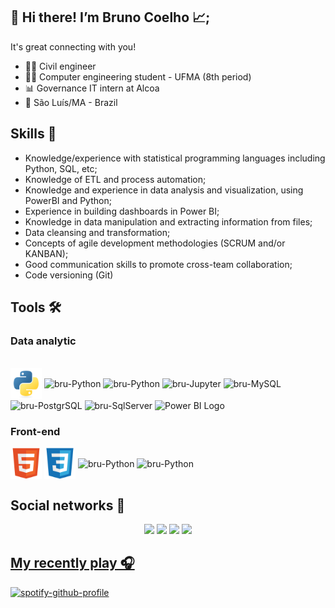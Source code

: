 ## 👋 Hi there! I’m Bruno Coelho 📈;

<!---<img src="https://github.com/brunucoelho/brunucoelho/blob/main/avatar_brunucoelho_dataanalyst.png" width="325px" align="right" alt="Computador">
<p align="left"> <p align="left">  --->
It's great connecting with you!

 - 👷‍♂️ Civil engineer
 - 🧑‍💻 Computer engineering student - UFMA (8th period)
 - 📊 Governance IT intern at Alcoa
 - 📍 São Luís/MA - Brazil

## Skills 🧠
 - Knowledge/experience with statistical programming languages including Python, SQL, etc;
 - Knowledge of ETL and process automation;
 - Knowledge and experience in data analysis and visualization, using PowerBI and Python;
 - Experience in building dashboards in Power BI;
 - Knowledge in data manipulation and extracting information from files;
 - Data cleansing and transformation;
 - Concepts of agile development methodologies (SCRUM and/or KANBAN);
 - Good communication skills to promote cross-team collaboration;
 - Code versioning (Git)

## Tools 🛠
### Data analytic
<div ><br>
  <img align="center" alt="bru-Python" height="50" width="50" src="https://raw.githubusercontent.com/devicons/devicon/master/icons/python/python-original.svg">
  <img align="center" alt="bru-Python" height="50" width="50" src="https://cdn.jsdelivr.net/gh/devicons/devicon/icons/pandas/pandas-original-wordmark.svg" />
  <img align="center" alt="bru-Python" height="50" width="50" src="https://cdn.jsdelivr.net/gh/devicons/devicon/icons/numpy/numpy-original-wordmark.svg" />
  <img align="center" alt="bru-Jupyter" height="55" width="55" src="https://cdn.jsdelivr.net/gh/devicons/devicon/icons/jupyter/jupyter-original-wordmark.svg">
  <img align="center" alt="bru-MySQL" height="50" width="50" src="https://cdn.jsdelivr.net/gh/devicons/devicon/icons/mysql/mysql-original.svg">
  <img align="center" alt="bru-PostgrSQL" height="50" width="50" src="https://cdn.jsdelivr.net/gh/devicons/devicon/icons/postgresql/postgresql-original.svg">
  <img align="center" alt="bru-SqlServer" height="50" width="50" src="https://cdn.jsdelivr.net/gh/devicons/devicon/icons/microsoftsqlserver/microsoftsqlserver-plain.svg">
  <img align="center" alt="Power BI Logo" height="50" width="50" src="https://powerapps.microsoft.com/images/application-logos/svg/powerbi.svg">
 
### Front-end          
  <!---<img align="center" alt="gui-Nextjs" height="60" width="60" src="https://github.com/devicons/devicon/blob/master/icons/nextjs/nextjs-line.svg">
  <img align="center" alt="gui-React" height="60" width="60" src="https://github.com/devicons/devicon/blob/master/icons/react/react-original.svg">
  <img align="center" alt="gui-Js" height="50" width="50" src="https://github.com/devicons/devicon/blob/master/icons/typescript/typescript-plain.svg">--->
  <img align="center" alt="bru-HTML" height="50" width="50" src="https://raw.githubusercontent.com/devicons/devicon/master/icons/html5/html5-original.svg">
  <img align="center" alt="bru-CSS" height="50" width="50" src="https://raw.githubusercontent.com/devicons/devicon/master/icons/css3/css3-original.svg">
  <img align="center" alt="bru-Python" height="50" width="50" src="https://cdn.jsdelivr.net/gh/devicons/devicon/icons/javascript/javascript-original.svg" />
  <img align="center" alt="bru-Python" height="50" width="50" src="https://cdn.jsdelivr.net/gh/devicons/devicon/icons/git/git-original.svg" />


  <!---<img align="center" alt="gui-Js" height="50" width="50" src="https://raw.githubusercontent.com/devicons/devicon/master/icons/javascript/javascript-plain.svg">--->
  <!---<img align="center" alt="gui-Django" height="60" width="60" src="https://github.com/devicons/devicon/blob/master/icons/django/django-plain.svg">
  <img align="center" alt="gui-Vue" height="60" width="60" src="https://github.com/devicons/devicon/blob/master/icons/vuejs/vuejs-original.svg">
</div>
  <div>--->

<!--- 💞️ I’m looking to collaborate on ...
- 📫 How to reach me :
- e-mail: bruno-coelho@hotmail.com

brunucoelho/brunucoelho is a ✨ special ✨ repository because its `README.md` (this file) appears on your GitHub profile.
You can click the Preview link to take a look at your changes.
--->


<!---
<div align="center">
  <!--<a href="https://github.com/brunucoelho">
  <img height="180em" width="42%" src="https://github-readme-stats.vercel.app/api?username=brunucoelho&show_icons=true&theme=dark&include_all_commits=true&count_private=true"/>-->
 <!--- <img height="140em" width="42%" src="https://github-readme-stats.vercel.app/api/top-langs/?username=brunucoelho&layout=compact&langs_count=20&theme=transparent"/><p align="center"> 
</div> --->
    
  ## Social networks 📲
<div align="center"> 
  <a align="center" target="_blank" href="https://www.instagram.com/brunucoelho/" ><img src="https://img.shields.io/badge/-Instagram-%23E4405F?style=for-the-badge&logo=instagram&logoColor=white" target="_blank"></a>
  <a href="https://api.whatsapp.com/send/?phone=5598988531373" target="_blank"><img src="https://img.shields.io/badge/WhatsApp-25D366?style=for-the-badge&logo=whatsapp&logoColor=white" target="_blank"></img></a>
  <a href="https://br.linkedin.com/in/brunucoelho" target="_blank"><img src="https://img.shields.io/badge/LinkedIn-0077B5?style=for-the-badge&logo=linkedin&logoColor=white" target="_blank"></img></a>
  <!---<a href = "mailto:themouseblack2@gmail.com"><img src="https://img.shields.io/badge/-Gmail-%23333?style=for-the-badge&logo=gmail&logoColor=white" target="_blank"></a> --->
  <a href = "mailto:bruno-coelho@hotmail.com"><img src=https://img.shields.io/badge/Microsoft_Outlook-0078D4?style=for-the-badge&logo=microsoft-outlook&logoColor=white>
</div>

## My recently play 🎧
![spotify-github-profile](https://spotify-github-profile.vercel.app/api/view?uid=tocrtemjp15pnuaxi4ihn2fkl&cover_image=true&theme=novatorem&show_offline=false&background_color=7744d5&interchange=false&bar_color=53b14f&bar_color_cover=false)
